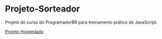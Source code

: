 # Projeto-Sorteador
Projeto do curso do ProgramadorBR para treinamento prático de JavaScript.

<a href="https://g4brielbarbosa.github.io/Projeto-Sorteador/" target="_blank" rel="noopener noreferrer">Projeto Hospedado</a>
